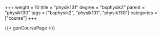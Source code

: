 +++
weight = 10
title = "physik131"
degree = "bsphysik2"
parent = "physik130"
tags = ["bsphysik2", "physik131", "physik130"]
categories = ["course"]
+++

{{< genCoursePage >}}
